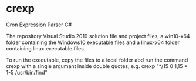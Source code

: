 # crexp
Cron Expression Parser C#

The repository Visual Studio 2019 solution file and project files, a win10-x64 folder containing the Windows10 executable files and a linux-x64 folder containing linux executable files.

To run the executable, copy the files to a local folder abd run the command crexp with a single argumant inside double quotes, e.g.
crexp "*/15 0 1,15 * 1-5 /usr/bin/find"

